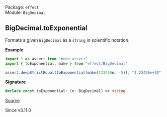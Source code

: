 Package: `effect`<br />
Module: `BigDecimal`<br />

## BigDecimal.toExponential

Formats a given `BigDecimal` as a `string` in scientific notation.

**Example**

```ts
import * as assert from "node:assert"
import { toExponential, make } from "effect/BigDecimal"

assert.deepStrictEqual(toExponential(make(123456n, -5)), "1.23456e+10")
```

**Signature**

```ts
declare const toExponential: (n: BigDecimal) => string
```

[Source](https://github.com/Effect-TS/effect/tree/main/packages/effect/src/BigDecimal.ts#L1019)

Since v3.11.0